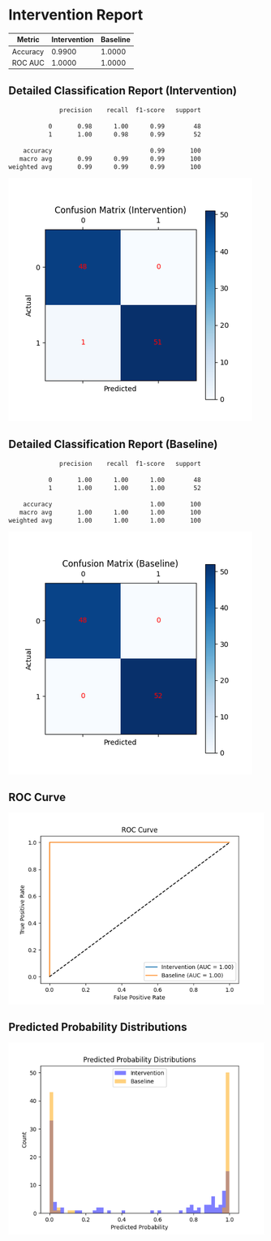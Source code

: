 
# Intervention Report

| Metric           | Intervention | Baseline |
|------------------|--------------|----------|
| Accuracy         | 0.9900     | 1.0000   |
| ROC AUC          | 1.0000     | 1.0000   |

## Detailed Classification Report (Intervention)

```
              precision    recall  f1-score   support

           0       0.98      1.00      0.99        48
           1       1.00      0.98      0.99        52

    accuracy                           0.99       100
   macro avg       0.99      0.99      0.99       100
weighted avg       0.99      0.99      0.99       100

```
![Confusion Matrix (Intervention)](/intervention_reports/f4793_m0.01_a5.0/confusion_matrix_intervention.png)

## Detailed Classification Report (Baseline)

```
              precision    recall  f1-score   support

           0       1.00      1.00      1.00        48
           1       1.00      1.00      1.00        52

    accuracy                           1.00       100
   macro avg       1.00      1.00      1.00       100
weighted avg       1.00      1.00      1.00       100

```
![Confusion Matrix (Baseline)](/intervention_reports/f4793_m0.01_a5.0/confusion_matrix_baseline.png)

## ROC Curve

![ROC Curve](/intervention_reports/f4793_m0.01_a5.0/roc_curve.png)

## Predicted Probability Distributions

![Probability Distributions](/intervention_reports/f4793_m0.01_a5.0/probability_distributions.png)
